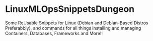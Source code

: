 # LinuxMLOpsSnippetsDungeon
Some ReUsable Snippets for Linux (Debian and Debian-Based Distros Preferabbly), and commands for all things installing and managing Containers, Databases, Frameworks and More!!
